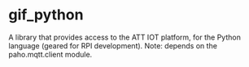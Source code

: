 gif_python
==========

A library that provides access to the ATT IOT platform, for the Python language (geared for RPI development).
Note: depends on the paho.mqtt.client module.
